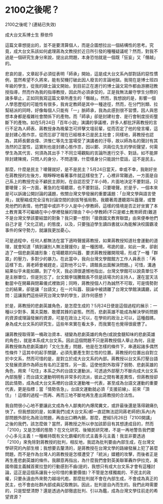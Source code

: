 # 2100之後呢？

2100之後呢？(連結已失效)
 
成大台文系博士生  蔡依伶
 
這篇文章想提出的，並不是要清算個人，而是企圖想拉出一個結構性的思考。究竟，成大台文系該如何處理蔣為文教授於近日所引發的種種疑議呢？然而，對我不過是一個研究生身分來說，提出此問題，本身恐怕就是一個既「狂妄」又「僭越」的。
 
悲哀的是，文章起手必須從表明「師承」開始，這是成大台文系內部對話的惡性慣例，當然希望不久將來，能有契機打破此因人廢言的言論地獄。我現在是博士班四年級的學生，從我的碩士論文開始，到目前正在進行的博士論文寫作都由游勝冠教授指導，然而作為我的指導教授，因此所必須承受的，正是我無法嚴守學生分際的諸多舉止，正如同我寫這篇文章所產生的「僭越」。然而，我想說的是，影響一個人學思歷程的可能性有很多，我肯定教師是其中一種途徑，然而，在分門別類、拉幫結派的同時，好像每個人只能有「一」脈師承，我為此感到很不習慣，因人與思想本身都是複雜社會關係下的產物。而「師承」卻是封建社會、是行會制度技術壟斷下的產物。如在5月24日「百年小說」演講的爭議裡，許多人都批評蔣教授的言行不足為人師表、蔣教授身為晚輩怎可抨擊文壇前輩，從而否定了他的發言權，這是封建心態作祟，從而忘卻了現在已經根本已是民主社會；同樣地，蔣教授也認為，其師長鄭良偉、洪惟仁等先生當場受了演講者的汙辱，故以師為名的聲討有其浩然的正當性，這實則也是封建心態作祟，因以鄭、洪兩位先生的學術聲望，何需學生為其代言、何須為其出手？不同立場觀點的言論所進行交手、對話，如不能屏除封建陳規，只問人的身分，不問道理，什麼樣身分只能說什麼話，這不是民主。
 
那麼，什麼是民主？嗆聲就好，是不是民主？5月24日當天，幸或不幸，我剛好坐在蔣教授的左後方，眼睜睜地看著事件就這樣發生了，心裡非常難過，一方面是自己系上的教授完全不顧民主原則，在自認忍受了半小時，片面地決定不要對話，只要嗆聲；另一方面，著急的在場聽眾，也不要對話，只要嗆聲。於是乎，一個本來是可以訴諸公開討論的議題，攸關台灣文學發展的重要議題：「台灣文學與語言使用」，就壓縮成完全沒有討論空間的劍拔弩張局勢。我聽著周遭聽眾叫囂聲，或瞥見他們的表情，他們當中或許不少人是中小學教師，這樣的情境是否正好坐實了本土教育萬不可繼續在中小學裡發展的理由？中小學教師(不只是鄉土教育師資)難道不是台灣文學該要結盟的對象？我只要一想到「搶救國文教育聯盟」由來便奉他們自己才是「文化正統」的態度，以及，只要強迫學生讀四書就以為能解決校園霸凌事件的保守勢力，就讓我更加憂心。
 
可是過程中，任何人都無法在當下適時聲援蔣教授，如果蔣教授知道社會運動的道理，就會知道「搞到讓別人無法聲援你」是一種困境，弔詭的是，如此一來，卻創造了一個悲劇英雄形象：在場聽眾的叫囂、要求蔣教授離開現場，形成了一種「群眾」的壓力，多對少的暴力。在此當中，我向台灣文學館館方工作人員表示：「再這樣下去，蔣老師會被趕走，這對他不公平，請館長出面解決問題。」可惜，溝通結果似乎未能如願。到了今天，我必須很遺憾地指出，台灣文學館可以說貴單位不是主辦單位，但是別忘了，台文館李瑞騰館長不但是該場次的主持人，還在當天活動當中在開幕與閉幕儀式裡致詞；同時，蔣教授個人行為誠然不可取，可是情勢對立的結果，卻是讓「台語文」在一片叫囂、鼓譟中被請離了台灣文學館演講廳，試問：這讓我們這些研究台灣文學的學生，該作何感想？
 
於是，蔣教授的悲劇英雄角色，是怎麼生成的？5月24日便是這個過程的展示：一種以少對多、萬夫莫敵、敢攖其鋒的姿態。然而，悲劇英雄不能成為解決學術問題的資源或理論發展的資源，可是在政治上可以，在學術的政治上可以，這種戲碼，身為成大台文系的研究生，這些年來實在看太多，而我實在也覺得很疲憊了。
 
讓蔣教授取得第一桶政治資本、褪變為悲劇英雄的角色(或說食髓知味的悲劇英雄的角色)，就是本系成大台文系。因此這個問題不只是蔣教授個人舉止為何，且是蔣教授做為悲劇英雄的「文化生產」問題，他是在怎樣的條件下，串連起諸多偶然性條件？這其中的起手關鍵，必須先要產生對立性的位置。蔣教授的位置出自對立於中文系，然而可惜的是，是對立於成大台文系的內部。蔣教授以台文系打壓台語文發展資源作為師出有名的正當性，另一面，這使他對外取得了弱勢、悲劇英雄的角色，用來「勾住」本系之外的台語文運動派，可透過外部壓力不斷向成大台文系內部施壓；而台語文運動明明有非常多的流派，彼此之間有著差異性，但蔣教授卻因此情勢，成為成大台文系裡的台語文運動唯一代表，甚至成為台語文運動的重要代表，更是指標；當「情勢告急」，台語文運動就必須「支援前線」、前來「頂住」！這樣的過程一而再、再而三地不斷地再生產出蔣教授的合法性。
 
我自問很小心地不要讓此文成為令人鄙夷的內爆爬糞文，或許最後還是落得親痛仇快了。但我想說的是，如果我們(成大台文系)都一直認無法認同蔣老師把(系內)內部問題外部化為政治問題，再由出口轉內銷，那麼，歷經5月26日「2100開講」之後的我們，該怎麼做？當然，蔣教授之所以參加該節目有其想達成目的，然而「2100」又是怎樣的態勢？在文化研究、後殖民研究裡，不是一再地警告我們要小心多元主義！一種維持既有文化霸權的形式主義多元主義！我並非要透過「2100」來免除對蔣教授的批判，相反地，我認為批判要由內部生成，在台灣文學研究的內部生根；我想要去釐清的，是蔣教授在台灣文學的路線發展上犯了甚麼問題，而不是作為台灣人的蔣教授是怎樣遭受了「統派」媒體的攻擊，而後者正是再生產悲劇英雄的條件。我願意再指出，為什麼我們會對英美聯軍轟炸伊拉克，美國帝國主義馘首賓拉登的行動感到不齒(是的，我想只有成大台文系才會有這種討論，這正是這個系讓我十分珍惜的重要價值)？不管是怎樣獨裁的、不民主的政權，只要永遠由外來勢力越俎代庖，那麼批判就不會在內部生成，不會成為真正的民主，也不會由社群內部成員記取教訓。因此，批判是自內而生的。我們此時需要的，只是堅壁清野？還是透過內部徹底批判、引以為鑑，成為台灣文學往前走的希望資源？
